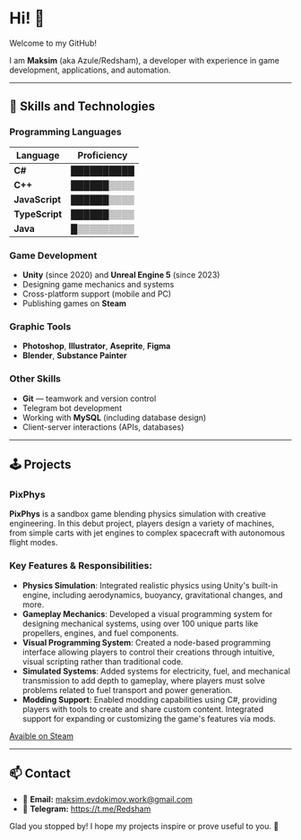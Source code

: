 # Hi! 👋

Welcome to my GitHub!

I am **Maksim** (aka Azule/Redsham), a developer with experience in game development, applications, and automation. 

---

## 🔧 Skills and Technologies

### Programming Languages
| Language        | Proficiency |
|-----------------|-------------|
| **C#**          | ██████████  | 
| **C++**         | ██████▒▒▒▒  |
| **JavaScript**  | ██████▒▒▒▒  |
| **TypeScript**  | ██████▒▒▒▒  |
| **Java**        | █▒▒▒▒▒▒▒▒▒  |

### Game Development
- **Unity** (since 2020) and **Unreal Engine 5** (since 2023)
- Designing game mechanics and systems
- Cross-platform support (mobile and PC)
- Publishing games on **Steam**

### Graphic Tools
- **Photoshop**, **Illustrator**, **Aseprite**, **Figma**
- **Blender**, **Substance Painter**

### Other Skills
- **Git** — teamwork and version control
- Telegram bot development
- Working with **MySQL** (including database design)
- Client-server interactions (APIs, databases)

---

## 🕹 Projects

### PixPhys
**PixPhys** is a sandbox game blending physics simulation with creative engineering. In this debut project, players design a variety of machines, from simple carts with jet engines to complex spacecraft with autonomous flight modes.

### Key Features & Responsibilities:
- **Physics Simulation**: Integrated realistic physics using Unity's built-in engine, including aerodynamics, buoyancy, gravitational changes, and more.
- **Gameplay Mechanics**: Developed a visual programming system for designing mechanical systems, using over 100 unique parts like propellers, engines, and fuel components.
- **Visual Programming System**: Created a node-based programming interface allowing players to control their creations through intuitive, visual scripting rather than traditional code.
- **Simulated Systems**: Added systems for electricity, fuel, and mechanical transmission to add depth to gameplay, where players must solve problems related to fuel transport and power generation.
- **Modding Support**: Enabled modding capabilities using C#, providing players with tools to create and share custom content. Integrated support for expanding or customizing the game's features via mods.

[Avaible on Steam](https://store.steampowered.com/app/1558100/PixPhys/)

---

## 📫 Contact

- 📩 **Email:** maksim.evdokimov.work@gmail.com
- 📝 **Telegram:** https://t.me/Redsham

Glad you stopped by! I hope my projects inspire or prove useful to you. 🚀

